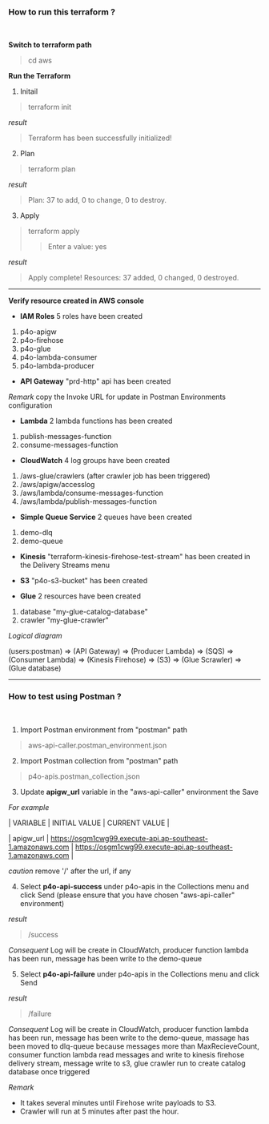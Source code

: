### How to run this terraform ?
<br/>

**Switch to terraform path**
> cd aws

**Run the Terraform**

1. Initail

> terraform init

*result*
> Terraform has been successfully initialized!

2. Plan

> terraform plan

*result*
> Plan: 37 to add, 0 to change, 0 to destroy.

3. Apply

> terraform apply
>> Enter a value: yes

*result*
> Apply complete! Resources: 37 added, 0 changed, 0 destroyed.

---

**Verify resource created in AWS console**

- **IAM Roles** 5 roles have been created

1. p4o-apigw
2. p4o-firehose
3. p4o-glue
4. p4o-lambda-consumer
5. p4o-lambda-producer

- **API Gateway** "prd-http" api has been created

*Remark* copy the Invoke URL for update in Postman Environments configuration

- **Lambda** 2 lambda functions has been created

1. publish-messages-function
2. consume-messages-function

- **CloudWatch** 4 log groups have been created

1. /aws-glue/crawlers (after crawler job has been triggered)
2. /aws/apigw/accesslog
3. /aws/lambda/consume-messages-function
4. /aws/lambda/publish-messages-function

- **Simple Queue Service** 2 queues have been created

1. demo-dlq
2. demo-queue

- **Kinesis** "terraform-kinesis-firehose-test-stream" has been created in the Delivery Streams menu

- **S3** "p4o-s3-bucket" has been created

- **Glue** 2 resources have been created

1. database "my-glue-catalog-database"
2. crawler "my-glue-crawler"

*Logical diagram*

(users:postman) => (API Gateway) => (Producer Lambda) => (SQS) => (Consumer Lambda) => (Kinesis Firehose) => (S3) => (Glue Scrawler) => (Glue database)

---

### How to test using Postman ?
<br/>

1. Import Postman environment from "postman" path

> aws-api-caller.postman_environment.json

2. Import Postman collection from "postman" path

> p4o-apis.postman_collection.json

3. Update **apigw_url** variable in the "aws-api-caller" environment the Save

*For example*

| VARIABLE | INITIAL VALUE | CURRENT VALUE |

| apigw_url | https://osgm1cwg99.execute-api.ap-southeast-1.amazonaws.com | https://osgm1cwg99.execute-api.ap-southeast-1.amazonaws.com |

*caution* remove '/' after the url, if any

4. Select **p4o-api-success** under p4o-apis in the Collections menu and click Send (please ensure that you have chosen "aws-api-caller" environment)

*result*
> /success

*Consequent* Log will be create in CloudWatch, producer function lambda has been run, message has been write to the demo-queue

5. Select **p4o-api-failure** under p4o-apis in the Collections menu and click Send

*result*
> /failure

*Consequent* Log will be create in CloudWatch, producer function lambda has been run, message has been write to the demo-queue, massage has been moved to dlq-queue because messages more than MaxRecieveCount, consumer function lambda read messages and write to kinesis firehose delivery stream, message write to s3, glue crawler run to create catalog database once triggered

*Remark* 
- It takes several minutes until Firehose write payloads to S3.
- Crawler will run at 5 minutes after past the hour.